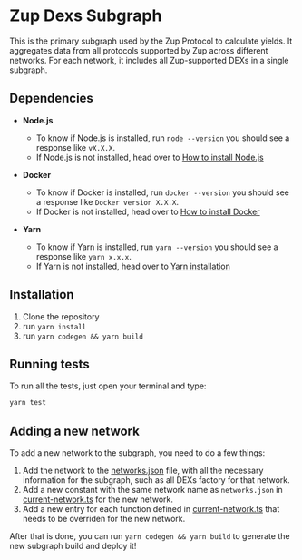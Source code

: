 # Zup Dexs Subgraph

This is the primary subgraph used by the Zup Protocol to calculate yields. It aggregates data from all protocols supported by Zup across different networks. For each network, it includes all Zup-supported DEXs in a single subgraph.

## Dependencies

- **Node.js**

  - To know if Node.js is installed, run `node --version` you should see a response like `vX.X.X`.
  - If Node.js is not installed, head over to [How to install Node.js](https://nodejs.org/en/learn/getting-started/how-to-install-nodejs)

- **Docker**

  - To know if Docker is installed, run `docker --version` you should see a response like `Docker version X.X.X`.
  - If Docker is not installed, head over to [How to install Docker](https://docs.docker.com/get-docker/)

- **Yarn**
  - To know if Yarn is installed, run `yarn --version` you should see a response like `yarn x.x.x`.
  - If Yarn is not installed, head over to [Yarn installation](https://classic.yarnpkg.com/lang/en/docs/install/#mac-stable)

## Installation

1. Clone the repository
2. run `yarn install`
3. run `yarn codegen && yarn build`

## Running tests

To run all the tests, just open your terminal and type:

```bash
yarn test
```

## Adding a new network

To add a new network to the subgraph, you need to do a few things:

1. Add the network to the [networks.json](./networks.json) file, with all the necessary information for the subgraph, such as all DEXs factory for that network.
2. Add a new constant with the same network name as `networks.json` in [current-network.ts](./src/utils/current-network.ts) for the new network.
3. Add a new entry for each function defined in [current-network.ts](./src/utils/current-network.ts) that needs to be overriden for the new network.

After that is done, you can run `yarn codegen && yarn build` to generate the new subgraph build and deploy it!
